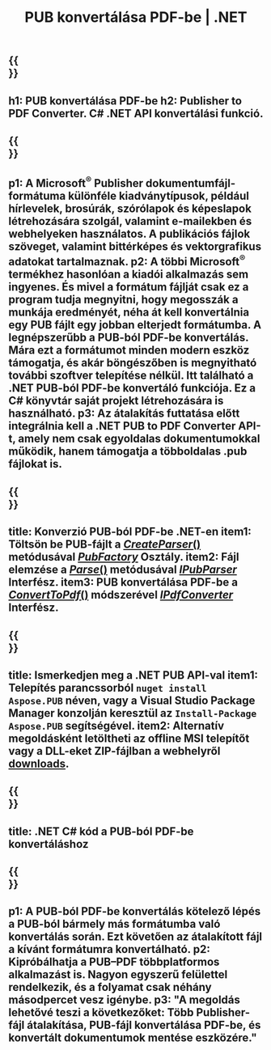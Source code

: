 ﻿---
translation: true
template: /_templates/conversion-child-net.md
title: PUB konvertálása PDF-be | .NET
description: PUB konvertálása PDF-be .NET API használatával bármilyen platformon. Megoldásába könnyen integrálható megjelenítői konverziós funkció.
url: /net/conversion/pub-to-pdf/
metakeywords: pub pdf netté, pub konvertálása pdf netté, pub pdf c# konverter, pub konvertálás pdf c# formátumba, pub pdf c# formátumba
family: pub
platformtag: net
feature: conversion
---

{{<section banner>}}
---
h1: PUB konvertálása PDF-be
h2: Publisher to PDF Converter. С# .NET API konvertálási funkció.
---

{{<section overview>}}
---
p1: A Microsoft<sup>®</sup> Publisher dokumentumfájl-formátuma különféle kiadványtípusok, például hírlevelek, brosúrák, szórólapok és képeslapok létrehozására szolgál, valamint e-mailekben és webhelyeken használatos. A publikációs fájlok szöveget, valamint bittérképes és vektorgrafikus adatokat tartalmaznak.
p2: A többi Microsoft<sup>®</sup> termékhez hasonlóan a kiadói alkalmazás sem ingyenes. És mivel a formátum fájlját csak ez a program tudja megnyitni, hogy megosszák a munkája eredményét, néha át kell konvertálnia egy PUB fájlt egy jobban elterjedt formátumba. A legnépszerűbb a PUB-ból PDF-be konvertálás. Mára ezt a formátumot minden modern eszköz támogatja, és akár böngészőben is megnyitható további szoftver telepítése nélkül. Itt található a .NET PUB-ból PDF-be konvertáló funkciója. Ez a C# könyvtár saját projekt létrehozására is használható.
p3: Az átalakítás futtatása előtt integrálnia kell a .NET PUB to PDF Converter API-t, amely nem csak egyoldalas dokumentumokkal működik, hanem támogatja a többoldalas .pub fájlokat is.
---

{{<section feature1>}}
---
title: Konverzió PUB-ból PDF-be .NET-en
item1: Töltsön be PUB-fájlt a [*CreateParser*()](https://apireference.aspose.com/pub/net/aspose.pub/pubfactory/methods/createparser/index) metódusával [*PubFactory*](https://apireference.aspose.com/pub/net/aspose.pub/pubfactory) Osztály.
item2: Fájl elemzése a [*Parse*()](https://apireference.aspose.com/pub/net/aspose.pub/ipubparser/methods/parse)  metódusával [*IPubParser*](https://apireference.aspose.com/pub/net/aspose.pub/ipubparser) Interfész.
item3: PUB konvertálása PDF-be a [*ConvertToPdf*()](https://apireference.aspose.com/pub/net/aspose.pub/ipdfconverter/methods/converttopdf)  módszerével [*IPdfConverter*](https://apireference.aspose.com/pub/net/aspose.pub/ipdfconverter) Interfész.
---

{{<section feature2>}}
---
title: Ismerkedjen meg a .NET PUB API-val
item1: Telepítés parancssorból ```nuget install Aspose.PUB``` néven, vagy a Visual Studio Package Manager konzolján keresztül az ```Install-Package Aspose.PUB``` segítségével.
item2: Alternatív megoldásként letöltheti az offline MSI telepítőt vagy a DLL-eket ZIP-fájlban a webhelyről [downloads](https://downloads.aspose.com/pub/net).
---

{{<section codeexample>}}
---
title: .NET C# kód a PUB-ból PDF-be konvertáláshoz
---

{{<section summary>}}
---
p1: A PUB-ból PDF-be konvertálás kötelező lépés a PUB-ból bármely más formátumba való konvertálás során. Ezt követően az átalakított fájl a kívánt formátumra konvertálható.
p2: Kipróbálhatja a PUB–PDF többplatformos alkalmazást is. Nagyon egyszerű felülettel rendelkezik, és a folyamat csak néhány másodpercet vesz igénybe.
p3: "A megoldás lehetővé teszi a következőket: Több Publisher-fájl átalakítása, PUB-fájl konvertálása PDF-be, és konvertált dokumentumok mentése eszközére."
---
